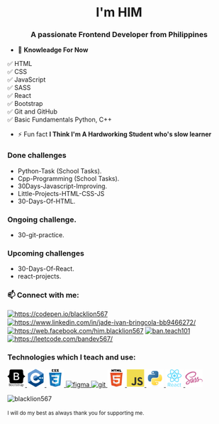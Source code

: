 <h1 align="center">I'm HIM</h1>
<h3 align="center">A passionate Frontend Developer from Philippines</h3>

- 🌱 **Knowleadge For Now**
<div>
✅ HTML <br />
✅ CSS <br />
✅ JavaScript <br />
✅ SASS <br>
✅ React <br />
✅ Bootstrap <br />
✅ Git and GitHub <br />
✅ Basic Fundamentals Python, C++ <br />
 </div>


- ⚡ Fun fact **I Think I'm A Hardworking Student who's slow learner**


### Done challenges

- Python-Task (School Tasks).
- Cpp-Programming (School Tasks).
- 30Days-Javascript-Improving.
- Little-Projects-HTML-CSS-JS
- 30-Days-Of-HTML.

### Ongoing challenge.

- 30-git-practice.


### Upcoming challenges

- 30-Days-Of-React.
- react-projects.



<h3 align="left"> 📫 Connect with me:</h3>
<p align="left">
<a href="https://codepen.io/https://codepen.io/blacklion567" target="blank"><img align="center" src="https://raw.githubusercontent.com/rahuldkjain/github-profile-readme-generator/master/src/images/icons/Social/codepen.svg" alt="https://codepen.io/blacklion567" height="30" width="40" /></a>
<a href="https://linkedin.com/in/https://www.linkedin.com/in/jade-ivan-bringcola-bb9466272/" target="blank"><img align="center" src="https://raw.githubusercontent.com/rahuldkjain/github-profile-readme-generator/master/src/images/icons/Social/linked-in-alt.svg" alt="https://www.linkedin.com/in/jade-ivan-bringcola-bb9466272/" height="30" width="40" /></a>
<a href="https://fb.com/https://web.facebook.com/him.blacklion567" target="blank"><img align="center" src="https://raw.githubusercontent.com/rahuldkjain/github-profile-readme-generator/master/src/images/icons/Social/facebook.svg" alt="https://web.facebook.com/him.blacklion567" height="30" width="40" /></a>
<a href="https://www.youtube.com/c/ban.teach101" target="blank"><img align="center" src="https://raw.githubusercontent.com/rahuldkjain/github-profile-readme-generator/master/src/images/icons/Social/youtube.svg" alt="ban.teach101" height="30" width="40" /></a>
<a href="https://www.leetcode.com/https://leetcode.com/bandev567/" target="blank"><img align="center" src="https://raw.githubusercontent.com/rahuldkjain/github-profile-readme-generator/master/src/images/icons/Social/leet-code.svg" alt="https://leetcode.com/bandev567/" height="30" width="40" /></a>
</p>

### Technologies which I teach and use:
<p align="left"> <a href="https://getbootstrap.com" target="_blank" rel="noreferrer"> <img src="https://raw.githubusercontent.com/devicons/devicon/master/icons/bootstrap/bootstrap-plain-wordmark.svg" alt="bootstrap" width="40" height="40"/> </a> <a href="https://www.w3schools.com/cpp/" target="_blank" rel="noreferrer"> <img src="https://raw.githubusercontent.com/devicons/devicon/master/icons/cplusplus/cplusplus-original.svg" alt="cplusplus" width="40" height="40"/> </a> <a href="https://www.w3schools.com/css/" target="_blank" rel="noreferrer"> <img src="https://raw.githubusercontent.com/devicons/devicon/master/icons/css3/css3-original-wordmark.svg" alt="css3" width="40" height="40"/> </a> <a href="https://www.figma.com/" target="_blank" rel="noreferrer"> <img src="https://www.vectorlogo.zone/logos/figma/figma-icon.svg" alt="figma" width="40" height="40"/> </a> <a href="https://git-scm.com/" target="_blank" rel="noreferrer"> <img src="https://www.vectorlogo.zone/logos/git-scm/git-scm-icon.svg" alt="git" width="40" height="40"/> </a> <a href="https://www.w3.org/html/" target="_blank" rel="noreferrer"> <img src="https://raw.githubusercontent.com/devicons/devicon/master/icons/html5/html5-original-wordmark.svg" alt="html5" width="40" height="40"/> </a> <a href="https://developer.mozilla.org/en-US/docs/Web/JavaScript" target="_blank" rel="noreferrer"> <img src="https://raw.githubusercontent.com/devicons/devicon/master/icons/javascript/javascript-original.svg" alt="javascript" width="40" height="40"/> <a href="https://www.python.org" target="_blank" rel="noreferrer"> <img src="https://raw.githubusercontent.com/devicons/devicon/master/icons/python/python-original.svg" alt="python" width="40" height="40"/> </a> <a href="https://reactjs.org/" target="_blank" rel="noreferrer"> <img src="https://raw.githubusercontent.com/devicons/devicon/master/icons/react/react-original-wordmark.svg" alt="react" width="40" height="40"/> </a> <a href="https://sass-lang.com" target="_blank" rel="noreferrer"> <img src="https://raw.githubusercontent.com/devicons/devicon/master/icons/sass/sass-original.svg" alt="sass" width="40" height="40"/> </a> </p>

<p><img align="center" src="https://github-readme-streak-stats.herokuapp.com/?user=blacklion567&" alt="blacklion567" /></p>

<!--
## Tech Stacks
- FrontEnd Developer (Aspiring FrontEnd Developer).
- UX/UI.
- MERN Stack. -->

<small> I will do my best as always thank you for supporting me. </small>
